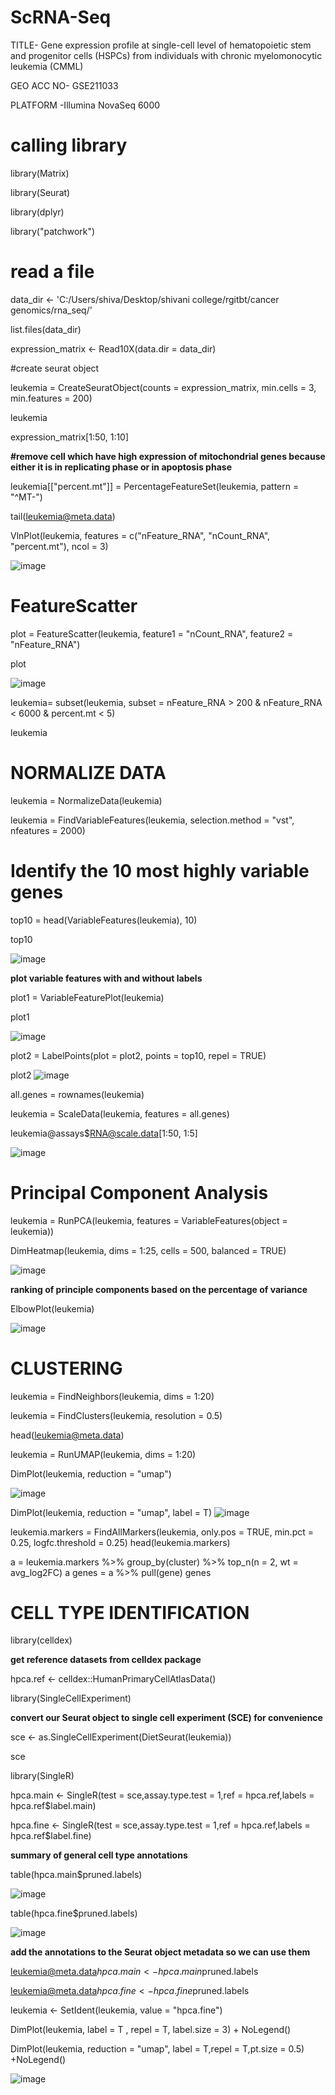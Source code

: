 # ScRNA-Seq
TITLE- Gene expression profile at single-cell level of hematopoietic stem and progenitor cells (HSPCs) from individuals with chronic myelomonocytic leukemia (CMML)

GEO ACC NO- GSE211033

PLATFORM -Illumina NovaSeq 6000

# calling library

library(Matrix)

library(Seurat)

library(dplyr)

library("patchwork")

# read a file
data_dir <- 'C:/Users/shiva/Desktop/shivani college/rgitbt/cancer genomics/rna_seq/'

list.files(data_dir)

expression_matrix <- Read10X(data.dir = data_dir)

#create seurat object

leukemia = CreateSeuratObject(counts = expression_matrix, min.cells = 3, min.features = 200) 

leukemia

expression_matrix[1:50, 1:10]

**#remove cell which have high expression of mitochondrial genes because either it is in replicating phase or in apoptosis phase**

leukemia[["percent.mt"]] = PercentageFeatureSet(leukemia, pattern = "^MT-")

tail(leukemia@meta.data)

VlnPlot(leukemia, features = c("nFeature_RNA", "nCount_RNA", "percent.mt"), ncol = 3)

![image](https://user-images.githubusercontent.com/66779651/200185280-5481970d-6de6-43cc-98ee-de89aab10248.png)

# FeatureScatter
plot = FeatureScatter(leukemia, feature1 = "nCount_RNA", feature2 = "nFeature_RNA")

plot

![image](https://user-images.githubusercontent.com/66779651/200185294-06958980-1f4e-4399-ae32-845d12bba5bf.png)


leukemia= subset(leukemia, subset = nFeature_RNA > 200 & nFeature_RNA < 6000 & percent.mt < 5)

leukemia

# NORMALIZE DATA

leukemia = NormalizeData(leukemia)

leukemia = FindVariableFeatures(leukemia, selection.method = "vst", nfeatures = 2000)

# Identify the 10 most highly variable genes

top10 = head(VariableFeatures(leukemia), 10)

top10

![image](https://user-images.githubusercontent.com/66779651/200185338-860166a2-543e-46b4-979f-b9cdf5c68fb5.png)

**plot variable features with and without labels**

plot1 = VariableFeaturePlot(leukemia)

plot1

![image](https://user-images.githubusercontent.com/66779651/200185344-e76e663d-bbeb-436a-8020-bb739a72ef4c.png)

plot2 = LabelPoints(plot = plot2, points = top10, repel = TRUE)

plot2
![image](https://user-images.githubusercontent.com/66779651/200185397-0c183cae-15c3-4f9a-8e27-2973d6236363.png)


all.genes = rownames(leukemia)

leukemia = ScaleData(leukemia, features = all.genes)

leukemia@assays$RNA@scale.data[1:50, 1:5]

![image](https://user-images.githubusercontent.com/66779651/200185454-acd69135-da2c-424d-b0bf-cb9a1bb1ddd9.png)

# Principal Component Analysis

leukemia = RunPCA(leukemia, features = VariableFeatures(object = leukemia))

DimHeatmap(leukemia, dims = 1:25, cells = 500, balanced = TRUE)

![image](https://user-images.githubusercontent.com/66779651/200185482-cbcd9d8c-efdc-46a9-9012-7f75ec03e13e.png)

**ranking of principle components based on the percentage of variance**

ElbowPlot(leukemia)

![image](https://user-images.githubusercontent.com/66779651/200185495-d9641edc-8cd8-4d80-8aca-0baf4a30c12c.png)

# CLUSTERING 

leukemia = FindNeighbors(leukemia, dims = 1:20)

leukemia = FindClusters(leukemia, resolution = 0.5)

head(leukemia@meta.data)

leukemia = RunUMAP(leukemia, dims = 1:20)

DimPlot(leukemia, reduction = "umap")

![image](https://user-images.githubusercontent.com/66779651/200185577-98644d44-ca4d-443e-ad70-1172ab5ae00c.png)

DimPlot(leukemia, reduction = "umap", label = T)
![image](https://user-images.githubusercontent.com/66779651/200185585-1821b230-fe2e-43ba-b37f-6b6ba6f6dffe.png)

leukemia.markers = FindAllMarkers(leukemia, only.pos = TRUE, min.pct = 0.25, logfc.threshold = 0.25)
head(leukemia.markers)

a = leukemia.markers %>% group_by(cluster) %>% top_n(n = 2, wt = avg_log2FC)
a
genes = a %>% pull(gene)
genes

# CELL TYPE IDENTIFICATION
library(celldex)

**get reference datasets from celldex package**

hpca.ref <- celldex::HumanPrimaryCellAtlasData()

library(SingleCellExperiment)

**convert our Seurat object to single cell experiment (SCE) for convenience**

sce <- as.SingleCellExperiment(DietSeurat(leukemia))

sce

library(SingleR)

hpca.main <- SingleR(test = sce,assay.type.test = 1,ref = hpca.ref,labels = hpca.ref$label.main)

hpca.fine <- SingleR(test = sce,assay.type.test = 1,ref = hpca.ref,labels = hpca.ref$label.fine)

**summary of general cell type annotations** 

table(hpca.main$pruned.labels)

![image](https://user-images.githubusercontent.com/66779651/200187323-8dd2ba71-105c-4bb4-9cae-4a8b439160b2.png)

table(hpca.fine$pruned.labels)

![image](https://user-images.githubusercontent.com/66779651/200187342-87daaf76-5a64-442d-a506-a2588ff3e6f3.png)

**add the annotations to the Seurat object metadata so we can use them**

leukemia@meta.data$hpca.main   <- hpca.main$pruned.labels

leukemia@meta.data$hpca.fine   <- hpca.fine$pruned.labels

leukemia <- SetIdent(leukemia, value = "hpca.fine")

DimPlot(leukemia, label = T , repel = T, label.size = 3) + NoLegend()

DimPlot(leukemia, reduction = "umap", label = T,repel = T,pt.size = 0.5) +NoLegend()

![image](https://user-images.githubusercontent.com/66779651/200187085-8a1e1ad9-97b6-4bef-8d08-9345a34fbd43.png)


